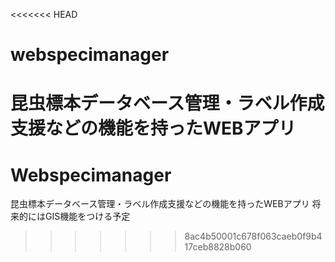 <<<<<<< HEAD
# webspecimanager
昆虫標本データベース管理・ラベル作成支援などの機能を持ったWEBアプリ
=======
# Webspecimanager
昆虫標本データベース管理・ラベル作成支援などの機能を持ったWEBアプリ
将来的にはGIS機能をつける予定
>>>>>>> 8ac4b50001c678f063caeb0f9b417ceb8828b060
